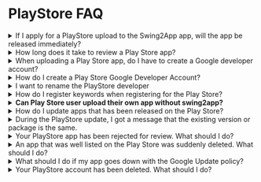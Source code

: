 # PlayStore FAQ

<details>

<summary>If I apply for a PlayStore upload to the Swing2App app, will the app be released immediately?</summary>

We'll act on behalf of Swing2App and upload the app to the Play Store.

It's not going to be released right away, it's going to be reviewed by Google apps.

**Google app screening takes an average of about a week.**

**So uploading doesn't mean your app will be released right away.**

**If there are no issues after the review, it will be released to the Store after the review period (within 7 days).**

</details>

<details>

<summary>How long does it take to review a Play Store app?</summary>

The average review period for a **Play Store takes a week. (within 7 days)**

If there are no issues with the review, the release will be released immediately after the above review period, but if the PlayStore review is rejected, the release date may be further delayed.

Please allow some time to apply.

</details>

<details>

<summary>When uploading a Play Store app, do I have to create a Google developer account?</summary>

Google (Play Store) is not registered as a proxy and you must create your own Google developer account. \_Google Policy Matters

When uploading to the Play Store, please fill in the application form – Google Developer Account ID and Password and we will register the app with your user account.&#x20;

**☞ **<mark style="color:blue;">**Find out how to register for a Google Developer Account**</mark>

</details>

<details>

<summary>How do I create a Play Store Google Developer Account?</summary>

\*How to register for a PlayStore developer account

1\. Create a Google account (Gmail). (If you already have Gmail, you don't need to sign up.) 2. <mark style="color:blue;">https://play.google.com/apps/publish/</mark> to access the developer console site

3\. Developer Registration Lifetime Pass is a $25 payment.

4\. Enter your developer profile and you're done.

The advantage of creating a developer account is that users can upload their own apps, and they can modify them from time to time and update to a new version of the app without having to buy a market-upload ticket.

You can also manage your own apps while checking your own app installations and statistics.&#x20;

**☞ **<mark style="color:blue;">**\[How to register a Google developer GO]**</mark>

</details>

<details>

<summary>I want to rename the PlayStore developer</summary>

Google can be used by editing the name of the first developer.\
Access the Google Developer Console site ([https://play.google.com/apps/publish/)](https://play.google.com/apps/publish/)\
**→ Select Settings in the left category → You can edit the developer’s name on the developer profile page and save it.**\
\*Developer name is not reflected immediately after editing.\
It may take up to 7 days with Google’s approval, so if you need to change your name, please save it in advance.

Please refer to the manual for details on how to change the developer name.

**☞ Go to the **<mark style="color:blue;">**\[Google Developer Name Change Manual]**</mark>

</details>

<details>

<summary>How do I register keywords when registering for the Play Store?</summary>

The Google Play Store Market upload registration does not have a keyword entry field unlike Apple's.

Instead, Google creates keywords based on your other information, etc., through indexing (keyword extraction) operations.

So the market upload registration is very important, right?

Here is a link to a simple Android Market upload registration tip\*\*.\*\*&#x20;

**☞ **<mark style="color:blue;">**\[PlayStore Search Good TIP]**</mark>

</details>

<details>

<summary><strong>Can Play Store user upload their own app without swing2app?</strong></summary>

Yes, of course.&#x20;

If you have a Google Developer account, the Play Store allows you to upload directly.

Instructions for releasing the app on the Play Store are also included in the help manual so you can follow along while viewing the manual.

**\[PlayStore Update Manual]**&#x20;

<mark style="color:blue;">https://wp.swing2app.co.kr/knowledgebase/palystore-update/</mark>

If you’re having difficulty uploading yourself, you can ask for an upload agent on Swing2App.

(Play store upload agency cost: $5/each time)

</details>

<details>

<summary>How do I update apps that has been released on the Play Store?</summary>

If you would like to update your app to the Play Store, please resubmit your upload to Swing2App.\
Please purchase a Play Store upload request ticket ($5 per request) and reapply for upload.\
However, Play Store has all the developer accounts of the user, so you can update them yourself. You don’t have to buy an upload ticket if you do it yourself, and you can update it from time to time.

Updating a new version of your app to the Play Store is easy.\
\-Login to the Google Developer Console site and register a new version of the app in the APK menu.\
\-Then it is automatically updated to the new version after the 3-4 hour review period.\
\
**\*Store registration information can also be edited.**\
Uploaded to the store – When you change the app description, screenshot image, category, etc., the Submit Update button at the top is activated.\
Unlike uploading APK files, if you edit the store settings, the update will be processed only by pressing the corresponding button.\
The same will be reflected after the 3-4 hour review period.

<mark style="color:blue;">**\[Go to the PlayStore App Update Manual]**</mark>

</details>

<details>

<summary>During the PlayStore update, I got a message that the existing version or package is the same.</summary>

If you try to upload the same version of the aab file as the one already registered, the message will appear.

When uploading a newly updated app, please make sure it is different from the previous version and upload the aab file created by the new version.

</details>

<details>

<summary>Your PlayStore app has been rejected for review. What should I do?</summary>

If you've been rejected for review of a Play Store app, you'll need to check your email from Google as to why it was rejected.

To your Google developer account, we'll send you an email informing you how to act on what policies your app violates in your email.

So if you're being rejected, check your email first to see the notice you received from Google.

Please act as stated in the e-mail and re-edit it to request an review.

Since the review was rejected, if you modify the content in question and submit it for review, you will be able to release it.

</details>

<details>

<summary>An app that was well listed on the Play Store was suddenly deleted. What should I do?</summary>

**The Play Store will periodically filter and re-screen apps that are currently in operation.**

At this time, the contents of the app are examined in great detail , so even an app that was **initially registered well may be suspended from publishing the app due to a violation of the policy or a violation of the regulations.**

Apps that have been suspended from publishing can re-register after fixing the offending item.

Usually, when an app is deleted, Google will send you an email about what content the app has violated its policies.

So you can identify and act on what is at stake.

However, there are times when action is not taken.

If the degree of policy violation is severe and Google does not restore it, the app will not be available again.

In this case, you can't re-upload an existing app, and you'll need to re-register it as a new app (app name change, package change).

</details>

<details>

<summary>What should I do if my app goes down with the Google Update policy?</summary>

Google is constantly updating its policies.

Users who have launched and are using the app on the Play Store should always check Google's update policy to update the app periodically.

If you don't modify your app to comply with our update policy, you can remove it from the Store without notice.

Action is difficult because the app is unloaded without any prior warning.

Therefore, during use, please carefully check the update and policy notification e-mail sent by Google to be proactive.

The Swing2App will always provide you with a plan of action in line with Google's policy changes, so if you have difficulty confirming what this is about, please leave an inquiry to the Swing2App website.

</details>

<details>

<summary>Your PlayStore account has been deleted. What should I do?</summary>

If you violate the rules multiple times, Google will delete your account without notice.

**\*\* Deleted app accounts can be resolved by sending an appeal email to Google.**

However, be aware that if you are sure that the policy has been violated, it will not be easy to restore it.

If your account is not restored, you can re-create a Google Developer Account and register a new app.

By creating a new account altogether, it won't work with existing apps, and you won't be able to manage existing apps.

Therefore, you should be careful to follow Google's policies and regulations to ensure that your account is not deleted as well as deleting the app.

</details>
